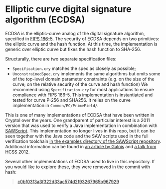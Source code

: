 # Elliptic curve digital signature algorithm (ECDSA)

ECDSA is the elliptic-curve analog of the digital signature algorithm, specified in [FIPS 186-5](https://doi.org/10.6028/NIST.FIPS.186-5). The security of ECDSA depends on two primitives: the elliptic curve and the hash function. At this time, the implementation is generic over elliptic curve but fixes the hash function to SHA-256.

Structurally, there are two separate specification files:
- `Specification.cry` matches the spec as closely as possible;
- `UnconstrainedSpec.cry` implements the same algorithms but omits some of the top-level domain parameter constraints (e.g. on the size of the curve; on the relative security of the curve and hash function)
We recommend using `Specification.cry` for most applications to ensure compliance with FIPS 186-5.
This implementation is instantiated and tested for curve P-256 and SHA256. It relies on the curve implementation in `Common/EC/PrimeField/`.

This is one of many implementations of ECDSA that have been written in Cryptol over the years. One grandparent of particular interest is a 2011 version that was used to verify a Java implementation in combination with [SAWScript](https://saw.galois.com/). This implementation no longer lives in this repo, but it can be seen together with the Java code and the SAW scripts used in the full verification toolchain [in the examples directory of the SAWScript repository](https://github.com/GaloisInc/saw-script/tree/master/examples/ecdsa). Additional information can be found in [an article by Galois](https://galois.com/blog/2012/03/verifying-ecc-implementations/) and [a talk from HCSS 2012](https://sos-vo.org/node/3405).

Several other implementations of ECDSA used to live in this repository. If you would like to explore these, they were removed in the commit with hash:
> [c0bf03f3a3f322d33ac574d2f93267965b967929](https://github.com/GaloisInc/cryptol-specs/commit/c0bf03f3a3f322d33ac574d2f93267965b967929)


